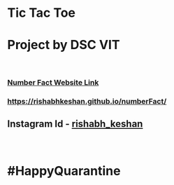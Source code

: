 # Tic Tac Toe

<h1>Project by DSC VIT</h1>
</br>
<h3><a href="https://rishabhkeshan.github.io/numberFact/">Number Fact Website Link</a></h3>
<h3><a href="https://rishabhkeshan.github.io/numberFact/">https://rishabhkeshan.github.io/numberFact/</a></h3>
<strong><h2> <p>Instagram Id - <a href="https://www.instagram.com/rishabh_keshan/">rishabh_keshan</a></h2></strong>
  </br>
  
  # #HappyQuarantine
  